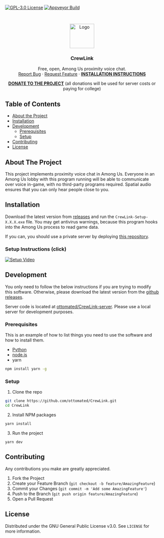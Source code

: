 [![GPL-3.0 License][license-shield]][license-url] [![Appveyor Build][appveyor-shield]][appveyor-url]

<br />
<p align="center">
  <a href="https://github.com/ottomated/CrewLink">
    <img src="logo.png" alt="Logo" width="80" height="80">
  </a>

  <h3 align="center">CrewLink</h3>

  <p align="center">
    Free, open, Among Us proximity voice chat.
    <br />
    <a href="https://github.com/ottomated/CrewLink/issues">Report Bug</a>
    ·
    <a href="https://github.com/ottomated/CrewLink/issues">Request Feature</a>
    ·
    <a href="#installation"><b>INSTALLATION INSTRUCTIONS</b></a>
  </p>
  <p align="center">
  <b><a href="https://paypal.me/ottomated">DONATE TO THE PROJECT</a></b>
  (all donations will be used for server costs or paying for college)
  </p>
</p>


<!-- TABLE OF CONTENTS -->
## Table of Contents

* [About the Project](#about-the-project)
* [Installation](#installation)
* [Development](#development)
  * [Prerequisites](#prerequisites)
  * [Setup](#setup)
* [Contributing](#contributing)
* [License](#license)



<!-- ABOUT THE PROJECT -->
## About The Project

This project implements proximity voice chat in Among Us. Everyone in an Among Us lobby with this program running will be able to communicate over voice in-game, with no third-party programs required. Spatial audio ensures that you can only hear people close to you.

## Installation

Download the latest version from [releases](https://github.com/ottomated/CrewLink/releases) and run the `CrewLink-Setup-X.X.X.exe` file. You may get antivirus warnings, because this program hooks into the Among Us process to read game data.

If you can, you should use a private server by deploying [this repository](https://github.com/ottomated/CrewLink-server).

### Setup Instructions (click)

[![Setup Video](https://img.youtube.com/vi/_8F4f5iQEIc/0.jpg)](https://www.youtube.com/watch?v=_8F4f5iQEIc "CrewLink Setup Instructions")

## Development

You only need to follow the below instructions if you are trying to modify this software. Otherwise, please download the latest version from the [github releases](https://github.com/ottomated/CrewLink/releases).

Server code is located at [ottomated/CrewLink-server](https://github.com/ottomated/CrewLink-server). Please use a local server for development purposes.

### Prerequisites

This is an example of how to list things you need to use the software and how to install them.
* [Python](https://www.python.org/downloads/)
* [node.js](https://nodejs.org/en/download/)
* yarn
```sh
npm install yarn -g
```

### Setup

1. Clone the repo
```sh
git clone https://github.com/ottomated/CrewLink.git
cd CrewLink
```
2. Install NPM packages
```sh
yarn install
```
3. Run the project
```JS
yarn dev
```

<!-- CONTRIBUTING -->
## Contributing

Any contributions you make are greatly appreciated.

1. Fork the Project
2. Create your Feature Branch (`git checkout -b feature/AmazingFeature`)
3. Commit your Changes (`git commit -m 'Add some AmazingFeature'`)
4. Push to the Branch (`git push origin feature/AmazingFeature`)
5. Open a Pull Request


## License

Distributed under the GNU General Public License v3.0. See `LICENSE` for more information.


[license-shield]: https://img.shields.io/github/license/ottomated/CrewLink.svg?style=flat-square
[license-url]: https://github.com/ottomated/CrewLink-server/blob/master/LICENSE
[appveyor-shield]: https://img.shields.io/appveyor/build/ottomated/crewlink
[appveyor-url]: https://ci.appveyor.com/project/ottomated/crewlink
